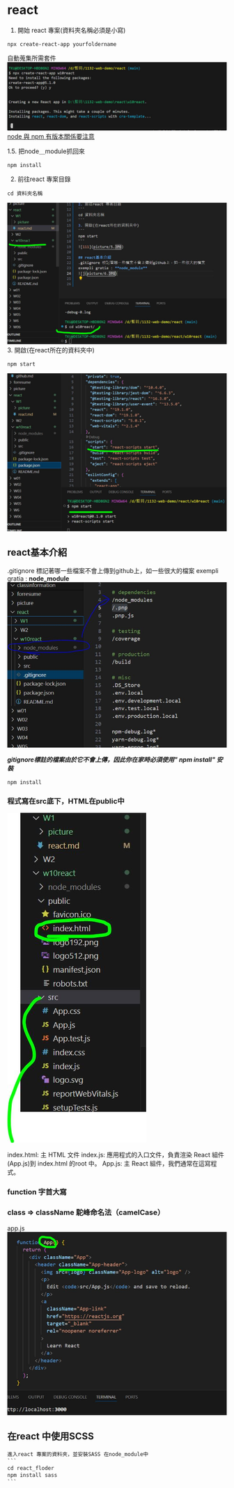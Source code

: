 # react

1. 開始 react 專案(資料夾名稱必須是小寫)
```
npx create-react-app yourfoldername
```
自動蒐集所需套件
![](picture/4r.JPG)
[node 與 npm 有版本關係要注意](https://nodejs.org/zh-tw/about/previous-releases)

1.5. 把node＿module抓回來
```
npm install
```

2. 前往react 專案目錄
```
cd 資料夾名稱
```
![](picture/5.5.JPG)
3. 開啟(在react所在的資料夾中)
```
npm start
```
![111](picture/5.JPG)

## react基本介紹
.gitignore 標記著哪一些檔案不會上傳到github上，如一些很大的檔案
exempli gratia : **node_module**
![](picture/6.JPG)

***gitignore標註的檔案由於它不會上傳，因此你在家時必須使用" npm install" 安裝***
```
npm install
```
### 程式寫在src底下，HTML在public中
![](picture/8.JPG)

index.html: 主 HTML 文件
index.js: 應用程式的入口文件，負責渲染 React 組件(App.js)到 index.html 的root 中。
App.js: 主 React 組件，我們通常在這寫程式。

### function 字首大寫
###  class => className  駝峰命名法（camelCase）
 app.js
![](picture/9.JPG)

## 在react 中使用SCSS 
    進入react 專案的資料夾，並安裝SASS 在node_module中
    ```
    cd react_floder
    npm install sass
    ```
    